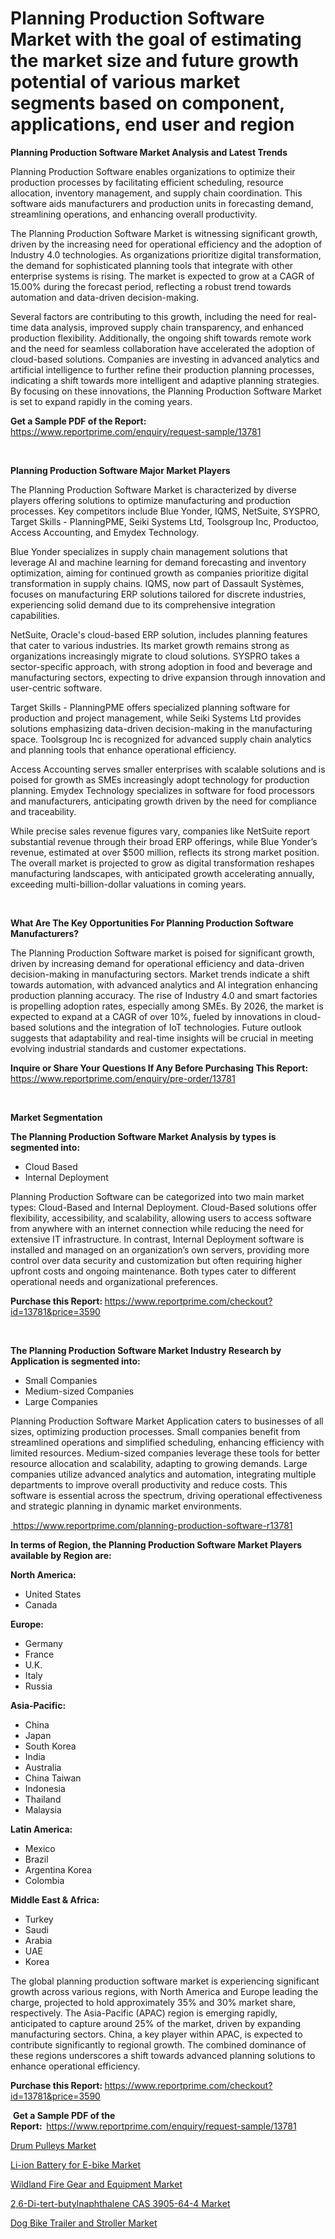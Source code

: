 <p><h1>Planning Production Software Market with the goal of estimating the market size and future growth potential of various market segments based on component, applications, end user and region</h1></p><p><strong>Planning Production Software Market Analysis and Latest Trends</strong></p>
<p><p>Planning Production Software enables organizations to optimize their production processes by facilitating efficient scheduling, resource allocation, inventory management, and supply chain coordination. This software aids manufacturers and production units in forecasting demand, streamlining operations, and enhancing overall productivity.</p><p>The Planning Production Software Market is witnessing significant growth, driven by the increasing need for operational efficiency and the adoption of Industry 4.0 technologies. As organizations prioritize digital transformation, the demand for sophisticated planning tools that integrate with other enterprise systems is rising. The market is expected to grow at a CAGR of 15.00% during the forecast period, reflecting a robust trend towards automation and data-driven decision-making.</p><p>Several factors are contributing to this growth, including the need for real-time data analysis, improved supply chain transparency, and enhanced production flexibility. Additionally, the ongoing shift towards remote work and the need for seamless collaboration have accelerated the adoption of cloud-based solutions. Companies are investing in advanced analytics and artificial intelligence to further refine their production planning processes, indicating a shift towards more intelligent and adaptive planning strategies. By focusing on these innovations, the Planning Production Software Market is set to expand rapidly in the coming years.</p></p>
<p><strong>Get a Sample PDF of the Report:&nbsp;</strong> <a href="https://www.reportprime.com/enquiry/request-sample/13781">https://www.reportprime.com/enquiry/request-sample/13781</a></p>
<p>&nbsp;</p>
<p><strong>Planning Production Software Major Market Players</strong></p>
<p><p>The Planning Production Software Market is characterized by diverse players offering solutions to optimize manufacturing and production processes. Key competitors include Blue Yonder, IQMS, NetSuite, SYSPRO, Target Skills - PlanningPME, Seiki Systems Ltd, Toolsgroup Inc, Productoo, Access Accounting, and Emydex Technology.</p><p>Blue Yonder specializes in supply chain management solutions that leverage AI and machine learning for demand forecasting and inventory optimization, aiming for continued growth as companies prioritize digital transformation in supply chains. IQMS, now part of Dassault Systèmes, focuses on manufacturing ERP solutions tailored for discrete industries, experiencing solid demand due to its comprehensive integration capabilities.</p><p>NetSuite, Oracle's cloud-based ERP solution, includes planning features that cater to various industries. Its market growth remains strong as organizations increasingly migrate to cloud solutions. SYSPRO takes a sector-specific approach, with strong adoption in food and beverage and manufacturing sectors, expecting to drive expansion through innovation and user-centric software.</p><p>Target Skills - PlanningPME offers specialized planning software for production and project management, while Seiki Systems Ltd provides solutions emphasizing data-driven decision-making in the manufacturing space. Toolsgroup Inc is recognized for advanced supply chain analytics and planning tools that enhance operational efficiency.</p><p>Access Accounting serves smaller enterprises with scalable solutions and is poised for growth as SMEs increasingly adopt technology for production planning. Emydex Technology specializes in software for food processors and manufacturers, anticipating growth driven by the need for compliance and traceability.</p><p>While precise sales revenue figures vary, companies like NetSuite report substantial revenue through their broad ERP offerings, while Blue Yonder’s revenue, estimated at over $500 million, reflects its strong market position. The overall market is projected to grow as digital transformation reshapes manufacturing landscapes, with anticipated growth accelerating annually, exceeding multi-billion-dollar valuations in coming years.</p></p>
<p>&nbsp;</p>
<p><strong>What Are The Key Opportunities For Planning Production Software Manufacturers?</strong></p>
<p><p>The Planning Production Software market is poised for significant growth, driven by increasing demand for operational efficiency and data-driven decision-making in manufacturing sectors. Market trends indicate a shift towards automation, with advanced analytics and AI integration enhancing production planning accuracy. The rise of Industry 4.0 and smart factories is propelling adoption rates, especially among SMEs. By 2026, the market is expected to expand at a CAGR of over 10%, fueled by innovations in cloud-based solutions and the integration of IoT technologies. Future outlook suggests that adaptability and real-time insights will be crucial in meeting evolving industrial standards and customer expectations.</p></p>
<p><strong>Inquire or Share Your Questions If Any Before Purchasing This Report:</strong> <a href="https://www.reportprime.com/enquiry/pre-order/13781">https://www.reportprime.com/enquiry/pre-order/13781</a></p>
<p>&nbsp;</p>
<p><strong>Market Segmentation</strong></p>
<p><strong>The Planning Production Software Market Analysis by types is segmented into:</strong></p>
<p><ul><li>Cloud Based</li><li>Internal Deployment</li></ul></p>
<p><p>Planning Production Software can be categorized into two main market types: Cloud-Based and Internal Deployment. Cloud-Based solutions offer flexibility, accessibility, and scalability, allowing users to access software from anywhere with an internet connection while reducing the need for extensive IT infrastructure. In contrast, Internal Deployment software is installed and managed on an organization’s own servers, providing more control over data security and customization but often requiring higher upfront costs and ongoing maintenance. Both types cater to different operational needs and organizational preferences.</p></p>
<p><strong>Purchase this Report:&nbsp;</strong><a href="https://www.reportprime.com/checkout?id=13781&price=3590">https://www.reportprime.com/checkout?id=13781&price=3590</a></p>
<p>&nbsp;</p>
<p><strong>The Planning Production Software Market Industry Research by Application is segmented into:</strong></p>
<p><ul><li>Small Companies</li><li>Medium-sized Companies</li><li>Large Companies</li></ul></p>
<p><p>Planning Production Software Market Application caters to businesses of all sizes, optimizing production processes. Small companies benefit from streamlined operations and simplified scheduling, enhancing efficiency with limited resources. Medium-sized companies leverage these tools for better resource allocation and scalability, adapting to growing demands. Large companies utilize advanced analytics and automation, integrating multiple departments to improve overall productivity and reduce costs. This software is essential across the spectrum, driving operational effectiveness and strategic planning in dynamic market environments.</p></p>
<p><a href="https://www.reportprime.com/planning-production-software-r13781">&nbsp;https://www.reportprime.com/planning-production-software-r13781</a></p>
<p><strong>In terms of Region, the Planning Production Software Market Players available by Region are:</strong></p>
<p>
    <p> <strong> North America: </strong>
        <ul>
            <li>United States</li>
            <li>Canada</li>
        </ul>
        </p> 
    <p> <strong> Europe: </strong>
        <ul>
            <li>Germany</li>
            <li>France</li>
            <li>U.K.</li>
            <li>Italy</li>
            <li>Russia</li>
        </ul>
        </p> 
    <p> <strong> Asia-Pacific: </strong>
        <ul>
            <li>China</li>
            <li>Japan</li>
            <li>South Korea</li>
            <li>India</li>
            <li>Australia</li>
            <li>China Taiwan</li>
            <li>Indonesia</li>
            <li>Thailand</li>
            <li>Malaysia</li>
        </ul>
        </p> 
    <p> <strong> Latin America: </strong>
        <ul>
            <li>Mexico</li>
            <li>Brazil</li>
            <li>Argentina Korea</li>
            <li>Colombia</li>
        </ul>
        </p> 
    <p> <strong> Middle East & Africa: </strong>
        <ul>
            <li>Turkey</li>
            <li>Saudi</li>
            <li>Arabia</li>
            <li>UAE</li>
            <li>Korea</li>
        </ul>
    </p>
    </p>
<p><p>The global planning production software market is experiencing significant growth across various regions, with North America and Europe leading the charge, projected to hold approximately 35% and 30% market share, respectively. The Asia-Pacific (APAC) region is emerging rapidly, anticipated to capture around 25% of the market, driven by expanding manufacturing sectors. China, a key player within APAC, is expected to contribute significantly to regional growth. The combined dominance of these regions underscores a shift towards advanced planning solutions to enhance operational efficiency.</p></p>
<p><strong>Purchase this Report: </strong><a href="https://www.reportprime.com/checkout?id=13781&price=3590">https://www.reportprime.com/checkout?id=13781&price=3590</a></p>
<p>&nbsp;<strong>Get a Sample PDF of the Report:&nbsp;&nbsp;</strong><a href="https://www.reportprime.com/enquiry/request-sample/13781">https://www.reportprime.com/enquiry/request-sample/13781</a></p>
<p><strong></strong></p>
<p><p><a href="https://www.linkedin.com/pulse/drum-pulleys-market-size-growth-industry-analysis-segmentation-hddwe?trackingId=WQUynKmVRdevR6eTBI6zLA%3D%3D">Drum Pulleys Market</a></p><p><a href="https://issuu.com/reportprime-2/docs/li-ion-battery-for-e-bike-market-si_066557a04cb0ce">Li-ion Battery for E-bike Market</a></p><p><a href="https://medium.com/@danieewman5656/the-wildland-fire-gear-and-equipment-market-has-grown-significantly-as-a-result-of-several-220efb55af82">Wildland Fire Gear and Equipment Market</a></p><p><a href="https://medium.com/@danieewman5656/the-comprehensive-2-6-di-tert-butylnaphthalene-cas-3905-64-4-market-research-report-is-essential-1365f7b263b7">2,6-Di-tert-butylnaphthalene CAS 3905-64-4 Market</a></p><p><a href="https://www.linkedin.com/pulse/dog-bike-trailer-stroller-market-trends-analysis-opportunities-52epc?trackingId=3khodTi6QeO%2FcEzGNyDOJQ%3D%3D">Dog Bike Trailer and Stroller Market</a></p></p>